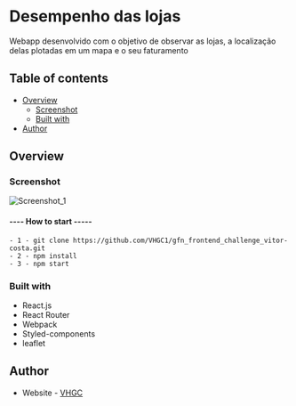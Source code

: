 # Desempenho das lojas

Webapp desenvolvido com o objetivo de observar as lojas, a localização delas plotadas em um mapa e o seu faturamento

## Table of contents

- [Overview](#overview)
  - [Screenshot](#screenshot)
  - [Built with](#built-with)
- [Author](#author)

## Overview

### Screenshot

![Screenshot_1](https://user-images.githubusercontent.com/54951281/159583621-7aa4141c-9520-4b01-b0ab-8016e692a6e0.png)

#### ---- How to start -----
    
    - 1 - git clone https://github.com/VHGC1/gfn_frontend_challenge_vitor-costa.git
    - 2 - npm install
    - 3 - npm start

### Built with

- React.js
- React Router
- Webpack
- Styled-components
- leaflet

## Author

- Website - [VHGC](https://vhgc.netlify.app/)



